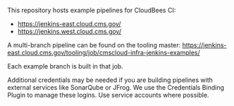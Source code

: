 This repository hosts example pipelines for CloudBees CI:
- https://jenkins-east.cloud.cms.gov/
- https://jenkins.west.cloud.cms.gov/

A multi-branch pipeline can be found on the tooling master:
https://jenkins-east.cloud.cms.gov/tooling/job/cmscloud-infra-jenkins-examples/

Each example branch is built in that job.

Additional credentials may be needed if you are building pipelines with external services like SonarQube or JFrog. We use the Credentials Binding Plugin to manage these logins. Use service accounts where possible.
